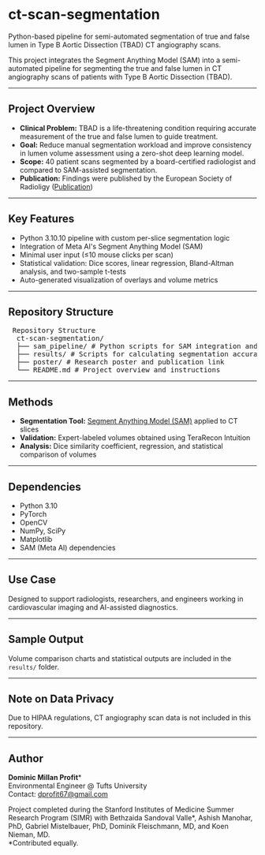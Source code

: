 # ct-scan-segmentation

Python-based pipeline for semi-automated segmentation of true and false lumen in Type B Aortic Dissection (TBAD) CT angiography scans.

This project integrates the Segment Anything Model (SAM) into a semi-automated pipeline for segmenting the true and false lumen in CT angiography scans of patients with Type B Aortic Dissection (TBAD).

---

## Project Overview

- **Clinical Problem:** TBAD is a life-threatening condition requiring accurate measurement of the true and false lumen to guide treatment.  
- **Goal:** Reduce manual segmentation workload and improve consistency in lumen volume assessment using a zero-shot deep learning model.  
- **Scope:** 40 patient scans segmented by a board-certified radiologist and compared to SAM-assisted segmentation.
- **Publication:** Findings were published by the European Society of Radioligy ([Publication](https://epos.myesr.org/poster/esr/ecr2024/C-14868))


---

## Key Features

- Python 3.10.10 pipeline with custom per-slice segmentation logic  
- Integration of Meta AI's Segment Anything Model (SAM)  
- Minimal user input (≤10 mouse clicks per scan)  
- Statistical validation: Dice scores, linear regression, Bland-Altman analysis, and two-sample t-tests  
- Auto-generated visualization of overlays and volume metrics

---

## Repository Structure

<pre> Repository Structure 
  ct-scan-segmentation/ 
  ├── sam_pipeline/ # Python scripts for SAM integration and segmentation 
  ├── results/ # Scripts for calculating segmentation accuracy 
  ├── poster/ # Research poster and publication link 
  └── README.md # Project overview and instructions  </pre>

---

## Methods

- **Segmentation Tool:** [Segment Anything Model (SAM)](https://github.com/facebookresearch/segment-anything) applied to CT slices  
- **Validation:** Expert-labeled volumes obtained using TeraRecon Intuition  
- **Analysis:** Dice similarity coefficient, regression, and statistical comparison of volumes  

---

## Dependencies

- Python 3.10  
- PyTorch  
- OpenCV  
- NumPy, SciPy  
- Matplotlib  
- SAM (Meta AI) dependencies  

---

## Use Case

Designed to support radiologists, researchers, and engineers working in cardiovascular imaging and AI-assisted diagnostics.

---

## Sample Output

Volume comparison charts and statistical outputs are included in the `results/` folder.

---

## Note on Data Privacy

Due to HIPAA regulations, CT angiography scan data is not included in this repository.

---

## Author

**Dominic Millan Profit***  
Environmental Engineer @ Tufts University  
Contact: dprofit67@gmail.com  

Project completed during the Stanford Institutes of Medicine Summer Research Program (SIMR) with Bethzaida Sandoval Valle*, Ashish Manohar, PhD, Gabriel Mistelbauer, PhD, Dominik Fleischmann, MD, and Koen Nieman, MD.  
\*Contributed equally.
